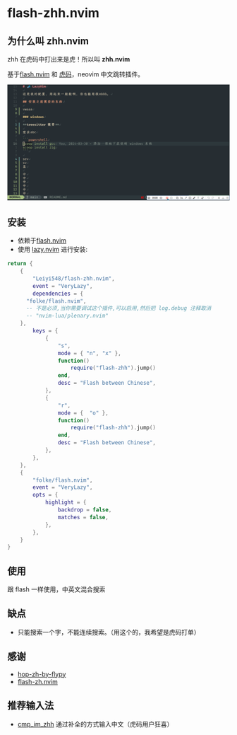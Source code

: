 # flash-zhh.nvim

## 为什么叫 zhh.nvim

zhh 在虎码中打出来是虎！所以叫 **zhh.nvim**

基于[flash.nvim](https://github.com/folke/flash.nvim) 和 [虎码](https://tiger-code.com/)，neovim 中文跳转插件。

![虎码屏示 gif 图](./gif/PixPin_2024-03-31_18-05-48.gif)


## 安装

- 依赖于[flash.nvim](https://github.com/folke/flash.nvim)
- 使用 [lazy.nvim](https://github.com/{folke/lazy.nvim) 进行安装:

```lua
return {
	{
		"Leiyi548/flash-zhh.nvim",
		event = "VeryLazy",
		dependencies = {
      "folke/flash.nvim",
      -- 不是必须,当你需要调试这个插件,可以启用,然后把 log.debug 注释取消
      -- "nvim-lua/plenary.nvim"
    },
		keys = {
			{
				"s",
				mode = { "n", "x" },
				function()
					require("flash-zhh").jump()
				end,
				desc = "Flash between Chinese",
			},
			{
				"r",
				mode = {  "o" },
				function()
					require("flash-zhh").jump()
				end,
				desc = "Flash between Chinese",
			},
		},
	},
	{
		"folke/flash.nvim",
		event = "VeryLazy",
		opts = {
			highlight = {
				backdrop = false,
				matches = false,
			},
		},
    }
}
```

## 使用

跟 flash 一样使用，中英文混合搜索

## 缺点

- 只能搜索一个字，不能连续搜索。（用这个的，我希望是虎码打单）

## 感谢

- [hop-zh-by-flypy](https://github.com/zzhirong/hop-zh-by-flypy)
- [flash-zh.nvim](https://github.com/rain-zm/flash-zh)

## 推荐输入法

- [cmp_im_zhh](https://github.com/Leiyi548/cmp_im_zhh) 通过补全的方式输入中文（虎码用户狂喜）
